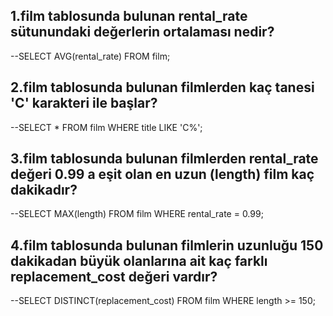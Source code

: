 ## 1.film tablosunda bulunan rental_rate sütunundaki değerlerin ortalaması nedir?

--SELECT AVG(rental_rate) FROM film;

## 2.film tablosunda bulunan filmlerden kaç tanesi 'C' karakteri ile başlar?


--SELECT * FROM film WHERE title LIKE 'C%';

## 3.film tablosunda bulunan filmlerden rental_rate değeri 0.99 a eşit olan en uzun (length) film kaç dakikadır?


--SELECT MAX(length) FROM film WHERE rental_rate = 0.99;

## 4.film tablosunda bulunan filmlerin uzunluğu 150 dakikadan büyük olanlarına ait kaç farklı replacement_cost değeri vardır?

--SELECT DISTINCT(replacement_cost) FROM film WHERE length >= 150;
